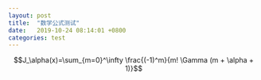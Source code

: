 ```yaml
---
layout: post
title:  "数学公式测试"
date:   2019-10-24 08:14:01 +0800
categories: test
---
```


<head>
    <script src="https://cdn.mathjax.org/mathjax/latest/MathJax.js?config=TeX-AMS-MML_HTMLorMML" type="text/javascript"></script>
    <script type="text/x-mathjax-config">
        MathJax.Hub.Config({
            tex2jax: {
            skipTags: ['script', 'noscript', 'style', 'textarea', 'pre'],
            inlineMath: [['$','$']]
            }
        });
    </script>
</head>

$$J_\alpha(x)=\sum_{m=0}^\infty \frac{(-1)^m}{m! \Gamma (m + \alpha + 1)}$$
